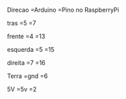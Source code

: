 Direcao  =Arduino  =Pino no RaspberryPi

tras      =5        =7

frente    =4        =13

esquerda  =5        =15

direita   =7        =16


Terra     =gnd      =6

5V        =5v       =2

